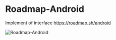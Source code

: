 # Roadmap-Android
Implement of interface https://roadmap.sh/android


![Roadmap-Android](https://roadmap.sh/roadmaps/android/roadmap.png)

